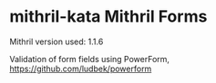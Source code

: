 # mithril-kata Mithril Forms

Mithril version used: 1.1.6

Validation of form fields using PowerForm, https://github.com/ludbek/powerform

